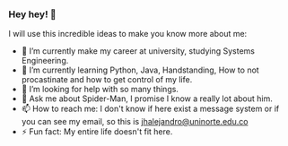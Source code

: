 ### Hey hey! 👋

 I will use this incredible ideas to make you know more about me:

- 🔭 I’m currently make my career at university, studying Systems Engineering.
- 🌱 I’m currently learning Python, Java, Handstanding, How to not procastinate and how to get control of my life.
- 🤔 I’m looking for help with so many things.
- 💬 Ask me about Spider-Man, I promise I know a really lot about him.
- 📫 How to reach me: I don't know if here exist a message system or if you can see my email, so this is jhalejandro@uninorte.edu.co
- ⚡ Fun fact: My entire life doesn't fit here.

